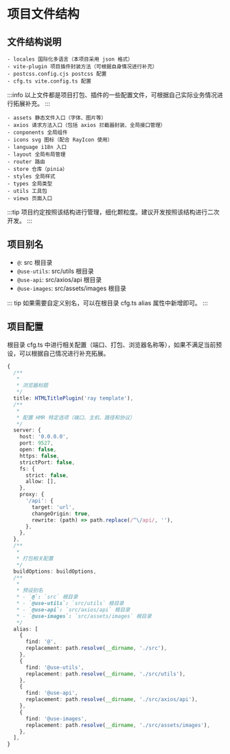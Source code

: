 # 项目文件结构

## 文件结构说明

```
- locales 国际化多语言（本项目采用 json 格式）
- vite-plugin 项目插件封装方法（可根据自身情况进行补充）
- postcss.config.cjs postcss 配置
- cfg.ts vite.config.ts 配置
```

:::info
以上文件都是项目打包、插件的一些配置文件，可根据自己实际业务情况进行拓展补充。
:::

```
- assets 静态文件入口（字体、图片等）
- axios 请求方法入口（包括 axios 拦截器封装、全局接口管理）
- conponents 全局组件
- icons svg 图标（配合 RayIcon 使用）
- language i18n 入口
- layout 全局布局管理
- router 路由
- store 仓库（pinia）
- styles 全局样式
- types 全局类型
- utils 工具包
- views 页面入口
```

:::tip
项目约定按照该结构进行管理，细化颗粒度。建议开发按照该结构进行二次开发。
:::

## 项目别名

- `@`: src 根目录
- `@use-utils`: src/utils 根目录
- `@use-api`: src/axios/api 根目录
- `@use-images`: src/assets/images 根目录

::: tip
如果需要自定义别名，可以在根目录 cfg.ts alias 属性中新增即可。
:::

## 项目配置

根目录 cfg.ts 中进行相关配置（端口、打包、浏览器名称等），如果不满足当前预设，可以根据自己情况进行补充拓展。

```ts
{
  /**
   *
   * 浏览器标题
   */
  title: HTMLTitlePlugin('ray template'),
  /**
   *
   * 配置 HMR 特定选项（端口、主机、路径和协议）
   */
  server: {
    host: '0.0.0.0',
    port: 9527,
    open: false,
    https: false,
    strictPort: false,
    fs: {
      strict: false,
      allow: [],
    },
    proxy: {
      '/api': {
        target: 'url',
        changeOrigin: true,
        rewrite: (path) => path.replace(/^\/api/, ''),
      },
    },
  },
  /**
   *
   * 打包相关配置
   */
  buildOptions: buildOptions,
  /**
   *
   * 预设别名
   * - `@`: `src` 根目录
   * - `@use-utils`: `src/utils` 根目录
   * - `@use-api`: `src/axios/api` 根目录
   * - `@use-images`: `src/assets/images` 根目录
   */
  alias: [
    {
      find: '@',
      replacement: path.resolve(__dirname, './src'),
    },
    {
      find: '@use-utils',
      replacement: path.resolve(__dirname, './src/utils'),
    },
    {
      find: '@use-api',
      replacement: path.resolve(__dirname, './src/axios/api'),
    },
    {
      find: '@use-images',
      replacement: path.resolve(__dirname, './src/assets/images'),
    },
  ],
}
```
